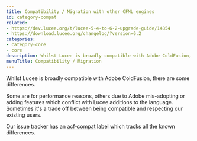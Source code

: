 ```yaml
---
title: Compatibility / Migration with other CFML engines
id: category-compat
related:
- https://dev.lucee.org/t/lucee-5-4-to-6-2-upgrade-guide/14854
- https://download.lucee.org/changelog/?version=6.2
categories:
- category-core
- core
description: Whilst Lucee is broadly compatible with Adobe ColdFusion, there are some differences.
menuTitle: Compatibility / Migration
---
```


Whilst Lucee is broadly compatible with Adobe ColdFusion, there are some differences.

Some are for performance reasons, others due to Adobe mis-adopting or adding features which conflict with Lucee additions to the language. Sometimes it's a trade off between being compatible and respecting our existing users.

Our issue tracker has an [acf-compat](https://luceeserver.atlassian.net/issues/?jql=labels%20%3D%20%22acf-compat%22)  label which tracks all the known differences.
